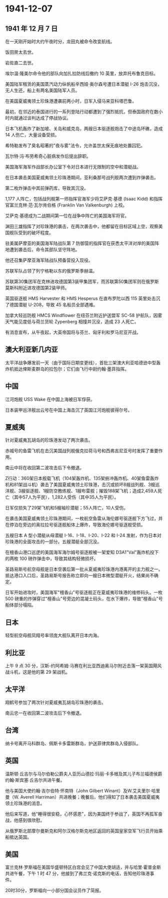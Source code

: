 # 1941-12-07

## 1941 年 12 月 7 日

在一天刚开始时大约午夜时分，龙田丸被命令改变航线。

饭田房太去世。

岩佐直二去世。

埃尔温·隆美尔命令他的部队向加扎拉防线后撤约 10 英里，放弃托布鲁克目标。

美国陆军租赁的美国蒸汽动力纵帆船辛西娅·奥尔森号遭日本潜艇 I-26
炮击沉没，无人生还，船上有两名美国陆军人员。

在美国夏威夷领土珍珠港遭袭前两小时，日军入侵马来亚科塔巴鲁。

最初，在邻近的泰国进行的一系列登陆行动都遭到了强烈抵抗，但泰国政府在数小时内就通过谈判达成了停战协议。

日本飞机轰炸了新加坡、关岛和威克岛，两艘日本驱逐舰炮击了中途岛环礁，造成
14 人伤亡，大量设备受损。

希特勒发布了臭名昭著的"夜与雾"法令，允许盖世太保无痕地处置囚犯。

瓦尔特·冯·布劳希奇心脏病发作后提出辞职。

美国海军海军作战部长办公室下令对日本进行无限制的空中和潜艇战。

在日本袭击美国夏威夷领土珍珠港期间，亚利桑那号战列舰两次遭到炸弹袭击。

第二枚炸弹击中其前弹药库，导致其沉没。

1,177 人阵亡，包括战列舰第一师指挥官海军少将艾萨克·基德 (Isaac Kidd)
和指挥官富兰克林·范·瓦尔肯伯格 (Franklin Van Valkenburgh) 上校。

艾萨克·基德成为二战期间第一位在战争中阵亡的美国海军将官。

渊田三雄指挥了对珍珠港的袭击，在两次袭击中，他都留在目标区域上空，观察美国舰队受到的破坏程度。

驻美属萨摩亚的美国海军陆战队第 7
防御营的指挥官在获悉太平洋对岸的美国阵地遭到袭击后，命令其部队坚守阵地。

他还召集萨摩亚海军陆战队预备营投入现役。

苏联军队占领了列宁格勒以东的俄罗斯季赫温。

苏联第30集团军在克林进攻德国第3装甲集团军，而苏联第50集团军则在俄罗斯莫斯科附近进攻德国第2装甲师。

英国驱逐舰 HMS Harvester 和 HMS Hesperus 在直布罗陀以西 115
英里处击沉了德国潜艇 U-208，导致 45 名船员全部遇难。

加拿大轻巡防舰 HMCS Windflower 在纽芬兰附近护送盟军 SC-58
护航队，因雾天气能见度低与荷兰货轮 Zypenberg 相撞并沉没，造成 23
人死亡。

有消息宣布，从午夜起，大英帝国将与芬兰、匈牙利和罗马尼亚开战。

## 澳大利亚新几内亚

太平洋战争爆发前一天（由于国际日期变更线），首批三架澳大利亚哈德逊中型轰炸机抵达俾斯麦群岛的拉包尔；它们由飞行中尉约翰·墨菲指挥。

## 中国

江河炮舰 USS Wake 在中国上海被日军俘获。

日本装甲巡洋舰出云号在中国上海击沉了英国江河炮舰彼得尔号。

## 夏威夷

针对夏威夷瓦胡岛的珍珠港发动了两次袭击。

赤城号的鱼雷飞机在击沉美国战列舰俄克拉荷马号和西弗吉尼亚号时发挥了重要作用。

南云中将在收回第二波攻击后下令撤退。

Z行动：360架日本舰载飞机（104架轰炸机、135架俯冲轰炸机、40架鱼雷轰炸机和81架战斗机）袭击了美国夏威夷领土珍珠港，击沉或损坏8艘战列舰、3艘巡洋舰、3艘驱逐舰、1艘防空教练舰、1艘布雷舰；摧毁188架飞机；造成2,459人死亡（其中57人为平民），1,282人受伤（其中35人为平民）。

日军仅损失了29架飞机和5艘袖珍潜艇；55人阵亡，10人受伤。

在袭击美国夏威夷领土珍珠港期间，一枚航空鱼雷从海伦娜号驱逐舰下方飞过，并在停泊在旁边的奥拉拉号驱逐舰船体上爆炸，导致海伦娜号驱逐舰受损。

五艘日本 A 型小潜艇从母潜艇 I-16、I-18、I-20、I-22 和 I-24
发射，作为日本对珍珠港的全面攻击的一部分。五艘潜艇全部沉没。

在檀香山港口巡逻的美国海军海尔姆号驱逐舰被一架爱知
D3A1"Val"轰炸机投下的两枚 100 磅炸弹击中，导致其结构轻微损坏。

圣路易斯号航空母舰是日本空袭后第一批从夏威夷珍珠港内港离开的主力舰之一。抵达港口入口后，圣路易斯号报告称立即向一艘日本微型潜艇开火，结果尚不确定。

日军开始进攻时，美国海军"檀香山"号驱逐舰正在夏威夷珍珠港的维修码头。一枚
500
磅重的炸弹穿过"檀香山"号旁边的混凝土码头，在水下爆炸，导致"檀香山"号船体部分塌陷。

## 日本

轻型航空母舰凤翔号率领庞大舰队离开日本内海。

## 利比亚

上午 9 点 30
分，汉斯-约阿希姆·马赛在利比亚西迪奥马尔附近击落一架英国飓风战斗机，这是他的第
29 架战机。

## 太平洋

翔鹤号参加了两次针对夏威夷瓦胡岛珍珠港的袭击。

南云忠一在收回第二波攻击后下令撤退。

## 台湾

纳卡号离开马科群岛、佩斯卡多雷斯群岛，护送菲律宾群岛入侵部队。

## 英国

温斯顿·丘吉尔与马尔伯勒公爵夫人亚历山德拉·玛丽·卡多根及其儿子布兰福德侯爵约翰·斯宾塞·丘吉尔共进午餐。

他与美国大使约翰·吉尔伯特·怀南特（John Gilbert
Winant）及W.艾夫里尔·哈里曼（W. Averell
Harriman）共进晚餐；晚餐后，他们得知了日本袭击美国夏威夷领土珍珠港的消息。

他后来写道，他"睡得很安稳，心怀感恩"，因为美国终于参战了，英国不再孤军奋战，他感到很欣慰。

从俄罗斯北部摩尔曼斯克和阿尔汉格尔斯克地区返回的英国皇家空军飞行员开始乘船抵达英国。

## 美国

富兰克林·罗斯福在美国华盛顿特区白宫会见了中国大使胡适，并与哈里·霍普金斯共进午餐，下午
1 时 47 分，他接到了弗兰克·诺克斯的电话，告知他珍珠港事件。

20时30分，罗斯福向一小部分国会议员作了简报。

